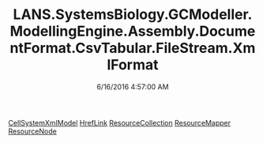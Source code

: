﻿---
title: LANS.SystemsBiology.GCModeller.ModellingEngine.Assembly.DocumentFormat.CsvTabular.FileStream.XmlFormat
date: 6/16/2016 4:57:00 AM
---

[CellSystemXmlModel](T-LANS.SystemsBiology.GCModeller.ModellingEngine.Assembly.DocumentFormat.CsvTabular.FileStream.XmlFormat.CellSystemXmlModel.html)
[HrefLink](T-LANS.SystemsBiology.GCModeller.ModellingEngine.Assembly.DocumentFormat.CsvTabular.FileStream.XmlFormat.HrefLink.html)
[ResourceCollection](T-LANS.SystemsBiology.GCModeller.ModellingEngine.Assembly.DocumentFormat.CsvTabular.FileStream.XmlFormat.ResourceCollection.html)
[ResourceMapper](T-LANS.SystemsBiology.GCModeller.ModellingEngine.Assembly.DocumentFormat.CsvTabular.FileStream.XmlFormat.ResourceMapper.html)
[ResourceNode](T-LANS.SystemsBiology.GCModeller.ModellingEngine.Assembly.DocumentFormat.CsvTabular.FileStream.XmlFormat.ResourceNode.html)
